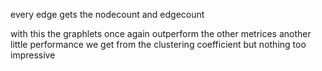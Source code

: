 every edge gets the nodecount and edgecount

with this the graphlets once again outperform the other metrices
another little performance we get from the clustering coefficient but nothing too impressive